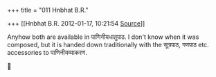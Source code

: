 +++
title = "011 Hnbhat B.R."

+++
[[Hnbhat B.R.	2012-01-17, 10:21:54 [Source](https://groups.google.com/g/samskrita/c/EVAH7w1CE2U)]]



Anyhow both are available in पाणिनीयधातुपाठ. I don't know when it was composed, but it is handed down traditionally with the सूत्रपाठ, गणपाठ etc. accessories to पाणिनीयव्याकरण.



